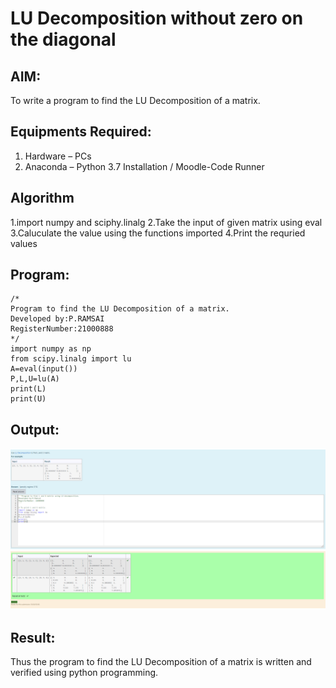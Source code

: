 # LU Decomposition without zero on the diagonal

## AIM:
To write a program to find the LU Decomposition of a matrix.

## Equipments Required:
1. Hardware – PCs
2. Anaconda – Python 3.7 Installation / Moodle-Code Runner

## Algorithm
1.import numpy and sciphy.linalg 
2.Take the input of given matrix using eval
3.Caluculate the value using the functions imported
4.Print the requried values 

## Program:
```
/*
Program to find the LU Decomposition of a matrix.
Developed by:P.RAMSAI 
RegisterNumber:21000888 
*/
import numpy as np
from scipy.linalg import lu
A=eval(input())
P,L,U=lu(A)
print(L)
print(U)
```

## Output:
![lu decomposition](./images/lu.png)


## Result:
Thus the program to find the LU Decomposition of a matrix is written and verified using python programming.

